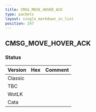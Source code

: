```yaml
---
title: CMSG_MOVE_HOVER_ACK
type: packets
layout: single_markdown_in_list
position: 247
---
```


## CMSG_MOVE_HOVER_ACK

### Status

Version | Hex | Comment
---------- | ---------- | ---------- 
Classic |  |  
TBC |  |  
WotLK |  |  
Cata |  |  
